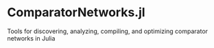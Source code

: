 # ComparatorNetworks.jl
Tools for discovering, analyzing, compiling, and optimizing comparator networks in Julia
